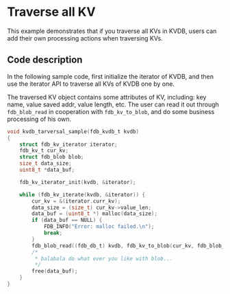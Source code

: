 # Traverse all KV

This example demonstrates that if you traverse all KVs in KVDB, users can add their own processing actions when traversing KVs.

## Code description

In the following sample code, first initialize the iterator of KVDB, and then use the iterator API to traverse all KVs of KVDB one by one.

The traversed KV object contains some attributes of KV, including: key name, value saved addr, value length, etc. The user can read it out through `fdb_blob_read` in cooperation with `fdb_kv_to_blob`, and do some business processing of his own.

```C
void kvdb_tarversal_sample(fdb_kvdb_t kvdb)
{
    struct fdb_kv_iterator iterator;
    fdb_kv_t cur_kv;
    struct fdb_blob blob;
    size_t data_size;
    uint8_t *data_buf;

    fdb_kv_iterator_init(kvdb, &iterator);

    while (fdb_kv_iterate(kvdb, &iterator)) {
        cur_kv = &(iterator.curr_kv);
        data_size = (size_t) cur_kv->value_len;
        data_buf = (uint8_t *) malloc(data_size);
        if (data_buf == NULL) {
            FDB_INFO("Error: malloc failed.\n");
            break;
        }
        fdb_blob_read((fdb_db_t) kvdb, fdb_kv_to_blob(cur_kv, fdb_blob_make(&blob, data_buf, data_size)));
        /*
         * balabala do what ever you like with blob...
         */
        free(data_buf);
    }
}
```

